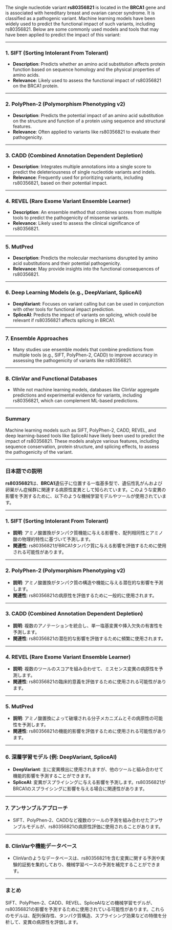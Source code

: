 The single nucleotide variant **rs80356821** is located in the **BRCA1** gene and is associated with hereditary breast and ovarian cancer syndrome. It is classified as a pathogenic variant. Machine learning models have been widely used to predict the functional impact of such variants, including rs80356821. Below are some commonly used models and tools that may have been applied to predict the impact of this variant:

---

### 1. **SIFT (Sorting Intolerant From Tolerant)**
   - **Description**: Predicts whether an amino acid substitution affects protein function based on sequence homology and the physical properties of amino acids.
   - **Relevance**: Likely used to assess the functional impact of rs80356821 on the BRCA1 protein.

---

### 2. **PolyPhen-2 (Polymorphism Phenotyping v2)**
   - **Description**: Predicts the potential impact of an amino acid substitution on the structure and function of a protein using sequence and structural features.
   - **Relevance**: Often applied to variants like rs80356821 to evaluate their pathogenicity.

---

### 3. **CADD (Combined Annotation Dependent Depletion)**
   - **Description**: Integrates multiple annotations into a single score to predict the deleteriousness of single nucleotide variants and indels.
   - **Relevance**: Frequently used for prioritizing variants, including rs80356821, based on their potential impact.

---

### 4. **REVEL (Rare Exome Variant Ensemble Learner)**
   - **Description**: An ensemble method that combines scores from multiple tools to predict the pathogenicity of missense variants.
   - **Relevance**: Likely used to assess the clinical significance of rs80356821.

---

### 5. **MutPred**
   - **Description**: Predicts the molecular mechanisms disrupted by amino acid substitutions and their potential pathogenicity.
   - **Relevance**: May provide insights into the functional consequences of rs80356821.

---

### 6. **Deep Learning Models (e.g., DeepVariant, SpliceAI)**
   - **DeepVariant**: Focuses on variant calling but can be used in conjunction with other tools for functional impact prediction.
   - **SpliceAI**: Predicts the impact of variants on splicing, which could be relevant if rs80356821 affects splicing in BRCA1.

---

### 7. **Ensemble Approaches**
   - Many studies use ensemble models that combine predictions from multiple tools (e.g., SIFT, PolyPhen-2, CADD) to improve accuracy in assessing the pathogenicity of variants like rs80356821.

---

### 8. **ClinVar and Functional Databases**
   - While not machine learning models, databases like ClinVar aggregate predictions and experimental evidence for variants, including rs80356821, which can complement ML-based predictions.

---

### Summary
Machine learning models such as SIFT, PolyPhen-2, CADD, REVEL, and deep learning-based tools like SpliceAI have likely been used to predict the impact of rs80356821. These models analyze various features, including sequence conservation, protein structure, and splicing effects, to assess the pathogenicity of the variant.

---

### 日本語での説明

**rs80356821**は、**BRCA1**遺伝子に位置する一塩基多型で、遺伝性乳がんおよび卵巣がん症候群に関連する病原性変異として知られています。このような変異の影響を予測するために、以下のような機械学習モデルやツールが使用されています。

---

### 1. **SIFT (Sorting Intolerant From Tolerant)**
   - **説明**: アミノ酸置換がタンパク質機能に与える影響を、配列相同性とアミノ酸の物理的特性に基づいて予測します。
   - **関連性**: rs80356821がBRCA1タンパク質に与える影響を評価するために使用される可能性があります。

---

### 2. **PolyPhen-2 (Polymorphism Phenotyping v2)**
   - **説明**: アミノ酸置換がタンパク質の構造や機能に与える潜在的な影響を予測します。
   - **関連性**: rs80356821の病原性を評価するために一般的に使用されます。

---

### 3. **CADD (Combined Annotation Dependent Depletion)**
   - **説明**: 複数のアノテーションを統合し、単一塩基変異や挿入欠失の有害性を予測します。
   - **関連性**: rs80356821の潜在的な影響を評価するために頻繁に使用されます。

---

### 4. **REVEL (Rare Exome Variant Ensemble Learner)**
   - **説明**: 複数のツールのスコアを組み合わせて、ミスセンス変異の病原性を予測します。
   - **関連性**: rs80356821の臨床的意義を評価するために使用される可能性があります。

---

### 5. **MutPred**
   - **説明**: アミノ酸置換によって破壊される分子メカニズムとその病原性の可能性を予測します。
   - **関連性**: rs80356821の機能的影響を評価するために使用される可能性があります。

---

### 6. **深層学習モデル (例: DeepVariant, SpliceAI)**
   - **DeepVariant**: 主に変異検出に使用されますが、他のツールと組み合わせて機能的影響を予測することができます。
   - **SpliceAI**: 変異がスプライシングに与える影響を予測します。rs80356821がBRCA1のスプライシングに影響を与える場合に関連性があります。

---

### 7. **アンサンブルアプローチ**
   - SIFT、PolyPhen-2、CADDなど複数のツールの予測を組み合わせたアンサンブルモデルが、rs80356821の病原性評価に使用されることがあります。

---

### 8. **ClinVarや機能データベース**
   - ClinVarのようなデータベースは、rs80356821を含む変異に関する予測や実験的証拠を集約しており、機械学習ベースの予測を補完することができます。

---

### まとめ
SIFT、PolyPhen-2、CADD、REVEL、SpliceAIなどの機械学習モデルが、rs80356821の影響を予測するために使用されている可能性があります。これらのモデルは、配列保存性、タンパク質構造、スプライシング効果などの特徴を分析して、変異の病原性を評価します。